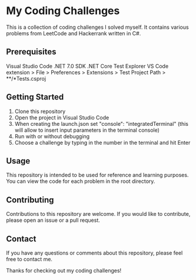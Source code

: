 ﻿# My Coding Challenges
This is a collection of coding challenges I solved myself. It contains various problems from LeetCode and Hackerrank written in C#.

## Prerequisites
Visual Studio Code
.NET 7.0 SDK
.NET Core Test Explorer VS Code extension > File > Preferences > Extensions > Test Project Path > **/*Tests.csproj

## Getting Started
1. Clone this repository
2. Open the project in Visual Studio Code
3. When creating the launch.json set "console": "integratedTerminal" (this will allow to insert input parameters in the terminal console)
4. Run with or without debugging
5. Choose a challenge by typing in the number in the terminal and hit Enter

## Usage
This repository is intended to be used for reference and learning purposes. You can view the code for each problem in the root directory.

## Contributing
Contributions to this repository are welcome. If you would like to contribute, please open an issue or a pull request.

## Contact
If you have any questions or comments about this repository, please feel free to contact me.

Thanks for checking out my coding challenges!
